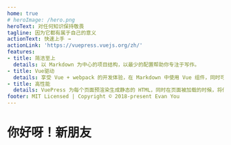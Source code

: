 ```yaml
---
home: true
# heroImage: /hero.png
heroText: 对任何知识保持敬畏
tagline: 因为它都有属于自己的意义
actionText: 快速上手 →
actionLink: 'https://vuepress.vuejs.org/zh/'
features:
- title: 简洁至上
  details: 以 Markdown 为中心的项目结构，以最少的配置帮助你专注于写作。
- title: Vue驱动
  details: 享受 Vue + webpack 的开发体验，在 Markdown 中使用 Vue 组件，同时可以使用 Vue 来开发自定义主题。
- title: 高性能
  details: VuePress 为每个页面预渲染生成静态的 HTML，同时在页面被加载的时候，将作为 SPA 运行。
footer: MIT Licensed | Copyright © 2018-present Evan You
---
```


# 你好呀！新朋友